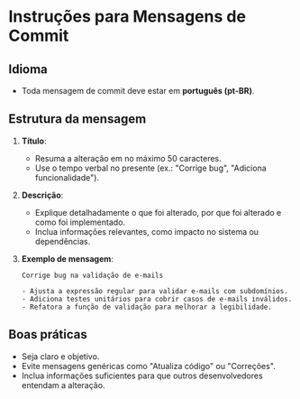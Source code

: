 # Instruções para Mensagens de Commit

## Idioma

- Toda mensagem de commit deve estar em **português (pt-BR)**.

## Estrutura da mensagem

1. **Título**:

   - Resuma a alteração em no máximo 50 caracteres.
   - Use o tempo verbal no presente (ex.: "Corrige bug", "Adiciona funcionalidade").

2. **Descrição**:

   - Explique detalhadamente o que foi alterado, por que foi alterado e como foi implementado.
   - Inclua informações relevantes, como impacto no sistema ou dependências.

3. **Exemplo de mensagem**:

   ```
   Corrige bug na validação de e-mails

   - Ajusta a expressão regular para validar e-mails com subdomínios.
   - Adiciona testes unitários para cobrir casos de e-mails inválidos.
   - Refatora a função de validação para melhorar a legibilidade.
   ```

## Boas práticas

- Seja claro e objetivo.
- Evite mensagens genéricas como "Atualiza código" ou "Correções".
- Inclua informações suficientes para que outros desenvolvedores entendam a alteração.
